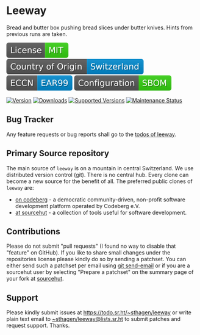 # Leeway

Bread and butter box pushing bread slices under butter knives. Hints from previous runs are taken.

[![license](badges/license-spdx-mit.svg)](https://git.sr.ht/~sthagen/leeway/tree/default/item/LICENSE)
[![Country of Origin](badges/country-of-origin-name-switzerland-neutral.svg)](https://git.sr.ht/~sthagen/leeway/tree/default/item/COUNTRY-OF-ORIGIN)
[![Export Classification Control Number (ECCN)](badges/export-control-classification-number_eccn-ear99-neutral.svg)](https://git.sr.ht/~sthagen/leeway/tree/default/item/EXPORT-CONTROL-CLASSIFICATION-NUMBER)
[![Configuration](badges/configuration-sbom.svg)](third-party/index.html)

[![Version](https://img.shields.io/pypi/v/leeway.svg?style=flat)](https://pypi.python.org/pypi/leeway/)
[![Downloads](https://static.pepy.tech/badge/leeway/month)](https://pepy.tech/project/leeway)
[![Supported Versions](https://img.shields.io/pypi/pyversions/leeway.svg?style=flat)](https://pypi.python.org/pypi/leeway/)
[![Maintenance Status](https://img.shields.io/github/commit-activity/y/sthagen/leeway.svg?style=flat)](https://git.sr.ht/~sthagen/leeway/log)

## Bug Tracker

Any feature requests or bug reports shall go to the [todos of leeway](https://todo.sr.ht/~sthagen/leeway).

## Primary Source repository

The main source of `leeway` is on a mountain in central Switzerland.
We use distributed version control (git).
There is no central hub.
Every clone can become a new source for the benefit of all.
The preferred public clones of `leeway` are:

* [on codeberg](https://codeberg.org/sthagen/leeway) - a democratic community-driven, non-profit software development platform operated by Codeberg e.V.
* [at sourcehut](https://git.sr.ht/~sthagen/leeway) - a collection of tools useful for software development.

## Contributions

Please do not submit "pull requests" (I found no way to disable that "feature" on GitHub).
If you like to share small changes under the repositories license please kindly do so by sending a patchset.
You can either send such a patchset per email using [git send-email](https://git-send-email.io) or 
if you are a sourcehut user by selecting "Prepare a patchset" on the summary page of your fork at [sourcehut](https://git.sr.ht/).

## Support

Please kindly submit issues at <https://todo.sr.ht/~sthagen/leeway> or write plain text email to <~sthagen/leeway@lists.sr.ht> to submit patches and request support. Thanks.
